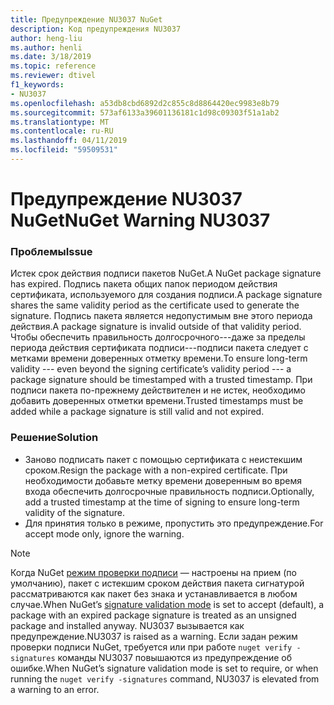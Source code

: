 ```yaml
---
title: Предупреждение NU3037 NuGet
description: Код предупреждения NU3037
author: heng-liu
ms.author: henli
ms.date: 3/18/2019
ms.topic: reference
ms.reviewer: dtivel
f1_keywords:
- NU3037
ms.openlocfilehash: a53db8cbd6892d2c855c8d8864420ec9983e8b79
ms.sourcegitcommit: 573af6133a39601136181c1d98c09303f51a1ab2
ms.translationtype: MT
ms.contentlocale: ru-RU
ms.lasthandoff: 04/11/2019
ms.locfileid: "59509531"
---
```

# <a name="nuget-warning-nu3037"></a><span data-ttu-id="8437b-103">Предупреждение NU3037 NuGet</span><span class="sxs-lookup"><span data-stu-id="8437b-103">NuGet Warning NU3037</span></span>

### <a name="issue"></a><span data-ttu-id="8437b-104">Проблемы</span><span class="sxs-lookup"><span data-stu-id="8437b-104">Issue</span></span>

<span data-ttu-id="8437b-105">Истек срок действия подписи пакетов NuGet.</span><span class="sxs-lookup"><span data-stu-id="8437b-105">A NuGet package signature has expired.</span></span>
<span data-ttu-id="8437b-106">Подпись пакета общих папок периодом действия сертификата, используемого для создания подписи.</span><span class="sxs-lookup"><span data-stu-id="8437b-106">A package signature shares the same validity period as the certificate used to generate the signature.</span></span> <span data-ttu-id="8437b-107">Подпись пакета является недопустимым вне этого периода действия.</span><span class="sxs-lookup"><span data-stu-id="8437b-107">A package signature is invalid outside of that validity period.</span></span>
<span data-ttu-id="8437b-108">Чтобы обеспечить правильность долгосрочного---даже за пределы периода действия сертификата подписи---подписи пакета следует с метками времени доверенных отметку времени.</span><span class="sxs-lookup"><span data-stu-id="8437b-108">To ensure long-term validity --- even beyond the signing certificate’s validity period --- a package signature should be timestamped with a trusted timestamp.</span></span> <span data-ttu-id="8437b-109">При подписи пакета по-прежнему действителен и не истек, необходимо добавить доверенных отметки времени.</span><span class="sxs-lookup"><span data-stu-id="8437b-109">Trusted timestamps must be added while a package signature is still valid and not expired.</span></span>


### <a name="solution"></a><span data-ttu-id="8437b-110">Решение</span><span class="sxs-lookup"><span data-stu-id="8437b-110">Solution</span></span>

* <span data-ttu-id="8437b-111">Заново подписать пакет с помощью сертификата с неистекшим сроком.</span><span class="sxs-lookup"><span data-stu-id="8437b-111">Resign the package with a non-expired certificate.</span></span> <span data-ttu-id="8437b-112">При необходимости добавьте метку времени доверенным во время входа обеспечить долгосрочные правильность подписи.</span><span class="sxs-lookup"><span data-stu-id="8437b-112">Optionally, add a trusted timestamp at the time of signing to ensure long-term validity of the signature.</span></span>
* <span data-ttu-id="8437b-113">Для принятия только в режиме, пропустить это предупреждение.</span><span class="sxs-lookup"><span data-stu-id="8437b-113">For accept mode only, ignore the warning.</span></span>

> [!Note]
> <span data-ttu-id="8437b-114">Когда NuGet [режим проверки подписи](https://docs.microsoft.com/en-us/nuget/consume-packages/installing-signed-packages#configure-package-signature-requirements) — настроены на прием (по умолчанию), пакет с истекшим сроком действия пакета сигнатурой рассматриваются как пакет без знака и устанавливается в любом случае.</span><span class="sxs-lookup"><span data-stu-id="8437b-114">When NuGet’s [signature validation mode](https://docs.microsoft.com/en-us/nuget/consume-packages/installing-signed-packages#configure-package-signature-requirements) is set to accept (default), a package with an expired package signature is treated as an unsigned package and installed anyway.</span></span> <span data-ttu-id="8437b-115">NU3037 вызывается как предупреждение.</span><span class="sxs-lookup"><span data-stu-id="8437b-115">NU3037 is raised as a warning.</span></span> <span data-ttu-id="8437b-116">Если задан режим проверки подписи NuGet, требуется или при работе `nuget verify -signatures` команды NU3037 повышаются из предупреждение об ошибке.</span><span class="sxs-lookup"><span data-stu-id="8437b-116">When NuGet’s signature validation mode is set to require, or when running the `nuget verify -signatures` command, NU3037 is elevated from a warning to an error.</span></span> 
